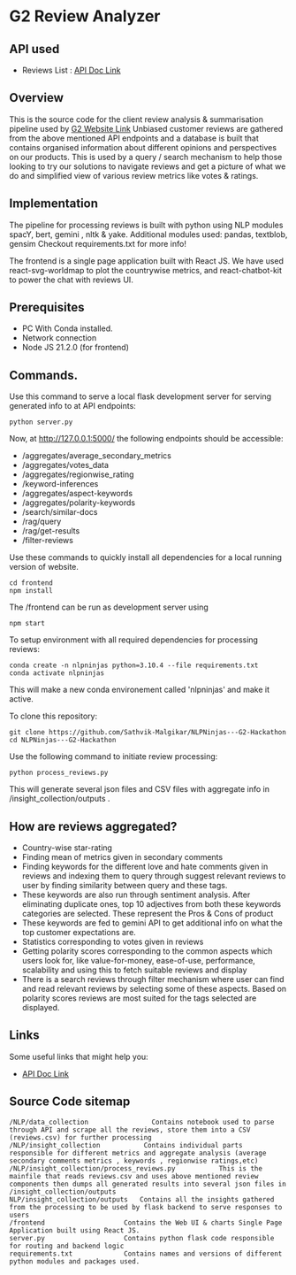 # G2 Review Analyzer

## API used

* Reviews List : [API Doc Link](https://data.g2.com/api/docs#reviews-list)

## Overview

This is the source code for the client review analysis & summarisation pipeline used by [G2 Website Link](https://g2.com)
Unbiased customer reviews are gathered from the above mentioned API endpoints and a database is built that contains organised information about different opinions and perspectives on our products. This is used by a query / search mechanism to help those looking to try our solutions to navigate reviews and get a picture of what we do and simplified view of various review metrics like votes & ratings.

## Implementation
The pipeline for processing reviews is built with python using NLP modules spacY, bert, gemini , nltk & yake.
Additional modules used: pandas, textblob, gensim
Checkout requirements.txt for more info!

The frontend is a single page application built with React JS.
We have used react-svg-worldmap to plot the countrywise metrics, and react-chatbot-kit to power the chat with reviews UI.


## Prerequisites
* PC With Conda installed.
* Network connection
* Node JS 21.2.0 (for frontend)


## Commands.

Use this command to serve a local flask development server for serving generated info to at API endpoints:
```
python server.py
```
Now, at http://127.0.0.1:5000/ the following endpoints should be accessible:

* /aggregates/average_secondary_metrics
* /aggregates/votes_data
* /aggregates/regionwise_rating
* /keyword-inferences
* /aggregates/aspect-keywords
* /aggregates/polarity-keywords
* /search/similar-docs
* /rag/query
* /rag/get-results
* /filter-reviews

Use these commands to quickly install all dependencies for a local running version of website.
```
cd frontend
npm install
```
The /frontend can be run as development server using 
```
npm start
```

To setup environment with all required dependencies for processing reviews:
```
conda create -n nlpninjas python=3.10.4 --file requirements.txt
conda activate nlpninjas
```
This will make a new conda environement called 'nlpninjas' and make it active.

To clone this repository:
```
git clone https://github.com/Sathvik-Malgikar/NLPNinjas---G2-Hackathon
cd NLPNinjas---G2-Hackathon
```


Use the following command to initiate review processing:
```
python process_reviews.py
```
This will generate several json files and CSV files with aggregate info in /insight_collection/outputs .

## How are reviews aggregated?

* Country-wise star-rating
* Finding mean of metrics given in secondary comments
* Finding keywords for the different love and hate comments given in reviews and indexing them to query through suggest relevant reviews to user by finding similarity between query and these tags.
* These keywords are also run through sentiment analysis. After eliminating duplicate ones, top 10 adjectives from both these keywords categories are selected. These represent the Pros & Cons of product
* These keywords are fed to gemini API to get additional info on what the top customer expectations are.
* Statistics corresponding to votes given in reviews
* Getting polarity scores corresponding to the common aspects which users look for, like value-for-money, ease-of-use, performance, scalability and using this to fetch suitable reviews and display
* There is a search reviews through filter mechanism where user can find and read relevant reviews by selecting some of these aspects. Based on polarity scores reviews are most suited for the tags selected are displayed.

## Links

Some useful links that might help you:

- [API Doc Link](https://data.g2.com/api/docs#reviews-list)


## Source Code sitemap
```
/NLP/data_collection                Contains notebook used to parse through API and scrape all the reviews, store them into a CSV (reviews.csv) for further processing
/NLP/insight_collection           Contains individual parts responsible for different metrics and aggregate analysis (average secondary comments metrics , keywords , regionwise ratings,etc)
/NLP/insight_collection/process_reviews.py           This is the mainfile that reads reviews.csv and uses above mentioned review components then dumps all generated results into several json files in /insight_collection/outputs
NLP/insight_collection/outputs   Contains all the insights gathered from the processing to be used by flask backend to serve responses to users
/frontend                    Contains the Web UI & charts Single Page Application built using React JS.
server.py                    Contains python flask code responsible for routing and backend logic 
requirements.txt             Contains names and versions of different python modules and packages used.  
```
